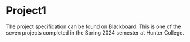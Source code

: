 # Project1  

The project specification can be found on Blackboard. This is one of the seven projects completed in the Spring 2024 semester at Hunter College.
